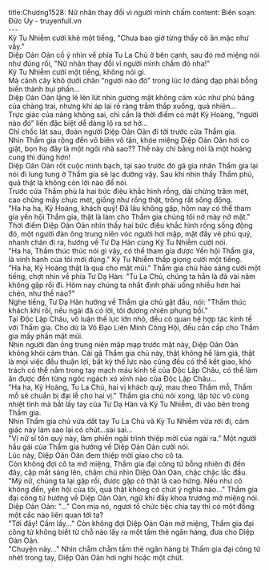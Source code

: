 title:Chương1528: Nữ nhân thay đổi vì người mình chấm
content:
Biên soạn: Đức Uy - truyenfull.vn<br>---<br>Kỷ Tu Nhiễm cười khẽ một tiếng, "Chưa bao giờ từng thấy cô ăn mặc như vậy."<br>Diệp Oản Oản cố ý nhìn về phía Tu La Chủ ở bên cạnh, sau đó mở miệng nói như đúng rồi, "Nữ nhân thay đổi vì người mình chấm đó nha!"<br>Kỷ Tu Nhiễm cười một tiếng, không nói gì.<br>Mà cành cây khô dưới chân “người nào đó” trong lúc lơ đãng đạp phải bỗng biến thành bụi phấn...<br>Diệp Oản Oản lặng lẽ lén lút nhìn gương mặt không cảm xúc như phủ băng của chàng trai, nhưng khí áp lại rõ ràng trầm thấp xuống, quả nhiên…<br>Trực giác của nàng không sai, chỉ cần là thời điểm có mặt Kỷ Hoàng, “người nào đó” liền đặc biệt dễ dàng lộ ra sơ hở...<br>Chỉ chốc lát sau, đoàn người Diệp Oản Oản đi tới trước cửa Thẩm gia.<br>Nhìn Thẩm gia rộng đến vô biên vô tận, khóe miệng Diệp Oản Oản hơi co giật, bọn họ đây là một ngôi nhà sao?? Thế này chi bằng nói là một hoàng cung thì đúng hơn!<br>Diệp Oản Oản rốt cuộc minh bạch, tại sao trước đó gã gia nhân Thẩm gia lại nói đi lung tung ở Thẩm gia sẽ lạc đường vậy. Sau khi nhìn thấy Thẩm phủ, quả thật là không còn lời nào để nói.<br>Trước cửa Thẩm phủ là hai bức điêu khắc hình rồng, dài chừng trăm mét, cao chừng mấy chục mét, giống như rồng thật, trông rất sống động.<br>"Ha ha ha, Kỷ Hoàng, khách quý! Đã lâu không gặp, hôm nay có thể tham gia yến hội Thẩm gia, thật là làm cho Thẩm gia chúng tôi nở mày nở mặt." Thời điểm Diệp Oản Oản nhìn thấy hai bức điêu khắc hình rồng sống động đó, một người đàn ông trung niên vóc người hơi mập, mặt đầy vẻ phú quý, nhanh chân đi ra, hướng về Tư Dạ Hàn cùng Kỷ Tu Nhiễm cười nói.<br>"Ha ha, Thẩm thúc thúc nói gì vậy, có thể tham gia được Yến hội Thẩm gia, là vinh hạnh của tôi mới đúng." Kỷ Tu Nhiễm thấp giọng cười một tiếng.<br>"Ha ha, Kỷ Hoàng thật là quá cho mặt mũi." Thẩm gia chủ hào sảng cười một tiếng, chợt nhìn về phía Tư Dạ Hàn: "Tu La Chủ, chúng ta hẳn là đã vài năm không gặp rồi đi. Hôm nay chúng ta nhất định phải uống nhiều hơn hai chén, như thế nào?"<br>Nghe tiếng, Tư Dạ Hàn hướng về Thẩm gia chủ gật đầu, nói: "Thẩm thúc khách khí rồi, nếu ngài đã có lời, tôi đương nhiên phụng bồi."<br>Tại Độc Lập Châu, vô luận thế lực lớn nhỏ, đều có quan hệ hợp tác kinh tế với Thẩm gia. Cho dù là Võ Đạo Liên Minh Công Hội, đều cần cấp cho Thẩm gia mấy phần mặt mũi.<br>Nhìn người đàn ông trung niên mập mạp trước mặt này, Diệp Oản Oản không khỏi cảm thán. Cái gã Thẩm gia chủ này, thật không hề làm giá, thật là mọi việc đều thuận lợi, bất kỳ thế lực nào cũng đều có thể kết giao, khó trách có thể nắm trong tay mạch máu kinh tế của Độc Lập Châu, có thể làm ăn được đến từng ngóc ngách xó xỉnh nào của Độc Lập Châu…<br>"Ha ha, Kỷ Hoàng, Tu La Chủ, hai vị khách quý, mau theo Thẩm mỗ, Thẩm mỗ sẽ chuẩn bị đại lễ cho hai vị." Thẩm gia chủ nói xong, lập tức vô cùng nhiệt tình mà bắt lấy tay của Tư Dạ Hàn và Kỷ Tu Nhiễm, đi vào bên trong Thẩm gia.<br>Nhìn Thẩm gia chủ vừa dắt tay Tu La Chủ và Kỷ Tu Nhiễm vừa rời đi, cảm giác này làm sao lại có chút…sai sai…<br>"Vị nữ sĩ tôn quý này, làm phiền ngài trình thiệp mời của ngài ra." Một người hầu gái của Thẩm gia hướng về Diệp Oản Oản cười nói.<br>Lúc này, Diệp Oản Oản đem thiệp mời giao cho cô ta.<br>Còn không đợi cô ta mở miệng, Thẩm gia đại công tử bỗng nhiên đi đến đây, cặp mắt sáng lên, chăm chú nhìn Diệp Oản Oản, chậc chậc lắc đầu.<br>"Mỹ nữ, chúng ta lại gặp rồi, được gặp cô thật là cao hứng. Nếu như cô không đến, yến hội của tôi, quả thật không có chút ý nghĩa nào..." Thẩm gia đại công tử hướng về Diệp Oản Oản, ngữ khí đầy khoa trương mở miệng nói.<br>Diệp Oản Oản: "..." Con mịa nó, ngươi tổ chức tiệc chia tay thì có một đồng một cắc nào liên quan tới ta?<br>"Tới đây! Cầm lấy..." Còn không đợi Diệp Oản Oản mở miệng, Thẩm gia đại công tử không biết từ chỗ nào lấy ra một tấm thẻ ngân hàng, đưa cho Diệp Oản Oản.<br>"Chuyện này..." Nhìn chằm chằm tấm thẻ ngân hàng bị Thẩm gia đại công tử nhét trong tay, Diệp Oản Oản hơi nghi hoặc một chút.